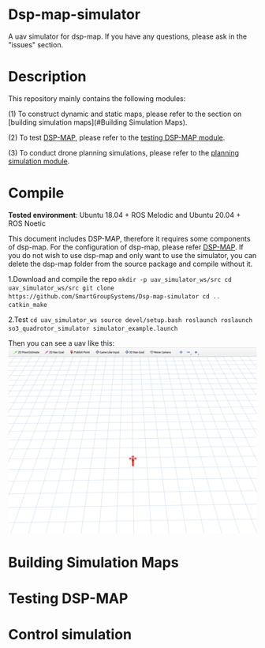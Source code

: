 # Dsp-map-simulator
A uav simulator for dsp-map. If you have any questions, please ask in the "issues" section.

# Description
This repository mainly contains the following modules: 

(1) To construct dynamic and static maps, please refer to the section on [building simulation maps](#Building Simulation Maps). 

(2) To test [DSP-MAP](https://github.com/g-ch/DSP-map), please refer to the [testing DSP-MAP module](). 

(3) To conduct drone planning simulations, please refer to the [planning simulation module]().


# Compile
__Tested environment__: Ubuntu 18.04 + ROS Melodic and Ubuntu 20.04 + ROS Noetic

This document includes DSP-MAP, therefore it requires some components of dsp-map. For the configuration of dsp-map, please refer [DSP-MAP](https://github.com/g-ch/DSP-map). If you do not wish to use dsp-map and only want to use the simulator, you can delete the dsp-map folder from the source package and compile without it.

1.Download and compile the repo
    ```
    mkdir -p uav_simulator_ws/src
    cd uav_simulator_ws/src
    git clone https://github.com/SmartGroupSystems/Dsp-map-simulator
    cd ..
    catkin_make
    ```

2.Test
    ```
    cd uav_simulator_ws
    source devel/setup.bash
    roslaunch roslaunch so3_quadrotor_simulator simulator_example.launch
    ```

Then you can see a uav like this:
![simulator](fig/simulator.png)


# Building Simulation Maps

# Testing DSP-MAP

# Control simulation